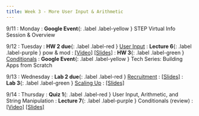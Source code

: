 ```yaml
---
title: Week 3 - More User Input & Arithmetic
---
```


9/11
: Monday
: **Google Event**{: .label .label-yellow } STEP Virtual Info Session & Overview

9/12 
: Tuesday
: **HW 2 due**{: .label .label-red } [User Input](https://edstem.org/us/courses/41440/lessons/70331/slides/402532)
: **Lecture 6**{: .label .label-purple } pow & mod
  : [\[Video\]](https://www.youtube.com/watch?v=IIMqerzfx6k) [\[Slides\]](https://edstem.org/us/courses/41440/lessons/70332/slides/407211)
: **HW 3**{: .label .label-green } [Conditionals](https://edstem.org/us/courses/41440/lessons/70332/slides/406879)
: **Google Event**{: .label .label-yellow } Tech Series: Building Apps from Scratch

9/13
: Wednesday
: **Lab 2 due**{: .label .label-red } [Recruitment](https://edstem.org/us/courses/41440/lessons/75000/slides/407182)
  : [\[Slides\]](https://edstem.org/us/courses/41440/lessons/70330/slides/376323)
: **Lab 3**{: .label .label-green } [Scaling Up](https://edstem.org/us/courses/41440/lessons/75127/slides/408427)
  : [\[Slides\]](https://edstem.org/us/courses/41440/lessons/75127/slides/409443)

9/14 
: Thursday
: **Quiz 1**{: .label .label-red } User Input, Arithmetic, and String Manipulation
: **Lecture 7**{: .label .label-purple } Conditionals (review)
  : [\[Video\]](https://edstem.org/us/courses/41440/lessons/70332/slides/407602) [\[Slides\]](https://edstem.org/us/courses/41440/lessons/70332/slides/407603)